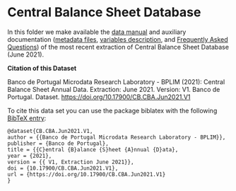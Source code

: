 # Central Balance Sheet Database


In this folder we make available the [data manual](https://github.com/BPLIM/Manuals/blob/master/Data/CB/JUN21/CB_manual_JUN2021.pdf) and auxiliary documentation ([metadata files](https://github.com/BPLIM/Manuals/tree/master/Data/CB/JUN21/aux_files), [variables description](https://github.com/BPLIM/Manuals/tree/master/Data/CB/JUN21/aux_files/variables_description), and [Frequently Asked Questions](https://github.com/BPLIM/Manuals/blob/master/Data/CB/JUN21/aux_files/faq/CB_faq.md)) of the most recent extraction of Central Balance Sheet Database (June 2021).

**Citation of this Dataset**

Banco de Portugal Microdata Research Laboratory - BPLIM (2021): Central Balance Sheet Annual Data. Extraction: June 2021. Version: V1. Banco de Portugal. Dataset. https://doi.org/10.17900/CB.CBA.Jun2021.V1

To cite this data set you can use the package biblatex with the following [BibTeX entry](https://github.com/BPLIM/Manuals/blob/master/Data/CB/JUN21/aux_files/bibtex/CB.bib):

```
@dataset{CB.CBA.Jun2021.V1,
author = {{Banco de Portugal Microdata Research Laboratory - BPLIM}},
publisher = {Banco de Portugal},
title = {{C}entral {B}alance {S}heet {A}nnual {D}ata},
year = {2021},
version = {{ V1, Extraction June 2021}},
doi = {10.17900/CB.CBA.Jun2021.V1},
url = {https://doi.org/10.17900/CB.CBA.Jun2021.V1}
}
```
